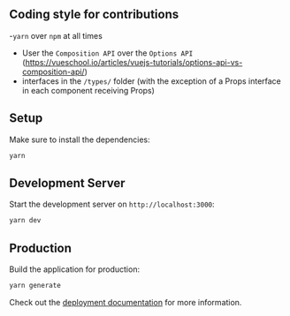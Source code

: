 ## Coding style for contributions

 -`yarn` over `npm` at all times
 - User the `Composition API` over the `Options API` (https://vueschool.io/articles/vuejs-tutorials/options-api-vs-composition-api/)
 - interfaces in the `/types/` folder (with the exception of a Props interface in each component receiving Props)

## Setup

Make sure to install the dependencies:

```bash
yarn
```

## Development Server

Start the development server on `http://localhost:3000`:

```bash
yarn dev
```

## Production

Build the application for production:

```bash
yarn generate
```

Check out the [deployment documentation](https://nuxt.com/docs/getting-started/deployment) for more information.
